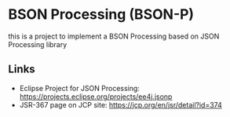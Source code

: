 # BSON Processing (BSON-P)

this is a project to implement a BSON Processing based on JSON Processing library

## Links

- Eclipse Project for JSON Processing: https://projects.eclipse.org/projects/ee4j.jsonp
- JSR-367 page on JCP site: https://jcp.org/en/jsr/detail?id=374
